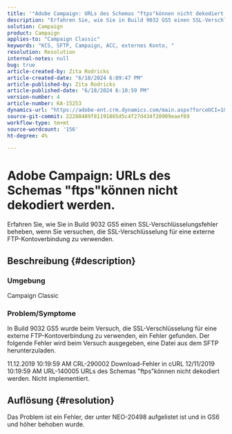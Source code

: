 ```yaml
---
title: '"Adobe Campaign: URLs des Schemas "ftps"können nicht dekodiert werden."'
description: "Erfahren Sie, wie Sie in Build 9032 GS5 einen SSL-Verschlüsselungsfehler beheben, wenn Sie versuchen, die SSL-Verschlüsselung für eine externe FTP-Kontoverbindung zu verwenden."
solution: Campaign
product: Campaign
applies-to: "Campaign Classic"
keywords: "KCS, SFTP, Campaign, ACC, externes Konto, "
resolution: Resolution
internal-notes: null
bug: true
article-created-by: Zita Rodricks
article-created-date: "6/18/2024 6:09:47 PM"
article-published-by: Zita Rodricks
article-published-date: "6/18/2024 6:10:59 PM"
version-number: 4
article-number: KA-15253
dynamics-url: "https://adobe-ent.crm.dynamics.com/main.aspx?forceUCI=1&pagetype=entityrecord&etn=knowledgearticle&id=e197fced-9d2d-ef11-840a-002248084fbb"
source-git-commit: 22288489f81191865d5c4f27d434f28909eaef69
workflow-type: tm+mt
source-wordcount: '156'
ht-degree: 4%

---
```


# Adobe Campaign: URLs des Schemas &quot;ftps&quot;können nicht dekodiert werden.


Erfahren Sie, wie Sie in Build 9032 GS5 einen SSL-Verschlüsselungsfehler beheben, wenn Sie versuchen, die SSL-Verschlüsselung für eine externe FTP-Kontoverbindung zu verwenden.

## Beschreibung {#description}


### <b>Umgebung</b>

Campaign Classic



### <b>Problem/Symptome</b>

In Build 9032 GS5 wurde beim Versuch, die SSL-Verschlüsselung für eine externe FTP-Kontoverbindung zu verwenden, ein Fehler gefunden. Der folgende Fehler wird beim Versuch ausgegeben, eine Datei aus dem SFTP herunterzuladen.

11.12.2019 10:19:59 AM CRL-290002 Download-Fehler in cURL 12/11/2019 10:19:59 AM URL-140005 URLs des Schemas &quot;ftps&quot;können nicht dekodiert werden. Nicht implementiert.




## Auflösung {#resolution}


Das Problem ist ein Fehler, der unter NEO-20498 aufgelistet ist und in GS6 und höher behoben wurde.
